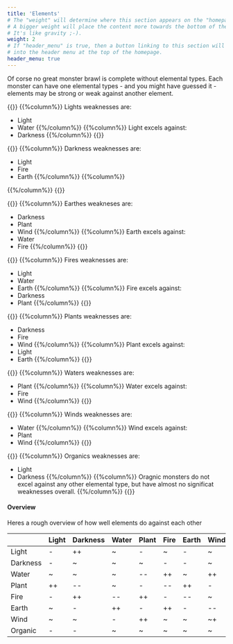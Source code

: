 ```yaml
---
title: 'Elements'
# The "weight" will determine where this section appears on the "homepage".
# A bigger weight will place the content more towards the bottom of the page.
# It's like gravity ;-).
weight: 2
# If "header_menu" is true, then a button linking to this section will be placed
# into the header menu at the top of the homepage.
header_menu: true
---
```



Of corse no great monster brawl is complete without elemental types. Each monster can have one elemental types - and you might have guessed it - elements may be strong or weak against another element.


{{<element elm="Light">}}
{{%column%}}
Lights weaknesses are:
- Light
- Water
{{%/column%}}
{{%column%}}
Light excels against:
- Darkness
{{%/column%}}
{{</element>}}



{{<element elm="Darkness">}}
{{%column%}}
Darkness weaknesses are:
- Light
- Fire
- Earth
{{%/column%}}
{{%column%}}

{{%/column%}}
{{</element>}}



{{<element elm="Earth">}}
{{%column%}}
Earthes weakneses are:
- Darkness
- Plant
- Wind
{{%/column%}}
{{%column%}}
Earth excels against:
- Water
- Fire
{{%/column%}}
{{</element>}}


{{<element elm="Fire">}}
{{%column%}}
Fires weaknesses are:
- Light
- Water
- Earth
{{%/column%}}
{{%column%}}
Fire excels against:
- Darkness
- Plant
{{%/column%}}
{{</element>}}


{{<element elm="Plant">}}
{{%column%}}
Plants weaknesses are:
- Darkness
- Fire 
- Wind
{{%/column%}}
{{%column%}}
Plant excels against:
- Light
- Earth
{{%/column%}}
{{</element>}}


{{<element elm="Water">}}
{{%column%}}
Waters weaknesses are:
- Plant
{{%/column%}}
{{%column%}}
Water excels against:
- Fire
- Wind
{{%/column%}}
{{</element>}}


{{<element elm="Wind">}}
{{%column%}}
Winds weaknesses are:
- Water
{{%/column%}}
{{%column%}}
Wind excels against:
- Plant
- Wind
{{%/column%}}
{{</element>}}


{{<element elm="Organic">}}
{{%column%}}
Organics weaknesses are:
- Light
- Darkness
{{%/column%}}
{{%column%}}
Oragnic monsters do not excel against any other elemental type, 
but have almost no significat weaknesses overall.
{{%/column%}}
{{</element>}}



#### Overview

Heres a rough overview of how well elements do against each other

|          | Light | Darkness | Water | Plant | Fire | Earth | Wind | Organic |
|----------|-------|----------|-------|-------|------|-------|------|---------|
| Light    |   -   |       ++ |     ~ |   -   |    ~ |   -   |    ~ |       ~ |
| Darkness |   -   |        ~ |     ~ |     ~ |  -   |   -   |    ~ |       ~ |
| Water    |   ~   |        ~ |     ~ |   --  |   ++ |     ~ |   ++ |       ~ |
| Plant    |   ++  |     --   |     ~ |   -   | --   |    ++ |  -   |       ~ |
| Fire     |   -   |       ++ |   --  |    ++ |  -   |   --  |    ~ |       ~ |
| Earth    |   ~   |      -   |    ++ |   -   |   ++ |   -   |   -- |       ~ |
| Wind     |   ~   |        ~ |   -   |    ++ |    ~ |     ~ |  ~+  |       ~ |
| Organic  |   -   |      -   |     ~ |     ~ |    ~ |     ~ |    ~ |       ~ |
